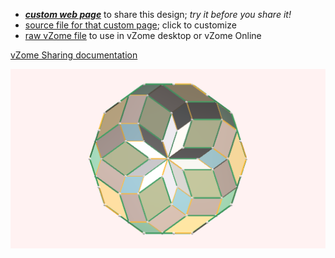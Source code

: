 
 - [***custom web page***][post] to share this design; *try it before you share it!*
 - [source file for that custom page][source]; click to customize
 - [raw vZome file][raw] to use in vZome desktop or vZome Online

[vZome Sharing documentation](https://vzome.github.io/vzome/sharing.html#how-it-works)

![Image](<Green-yellow-pleated-rosette.png>)


[post]: <https://ThynStyx.github.io/vzome-sharing/2022/01/15/Green-yellow-pleated-rosette-12-41-42.html>
[source]: <https://github.com/ThynStyx/vzome-sharing/edit/main/_posts/2022-01-15-Green-yellow-pleated-rosette-12-41-42.md>
[raw]: <https://raw.githubusercontent.com/ThynStyx/vzome-sharing/main/2022/01/15/12-41-42-Green-yellow-pleated-rosette/Green-yellow-pleated-rosette.vZome>